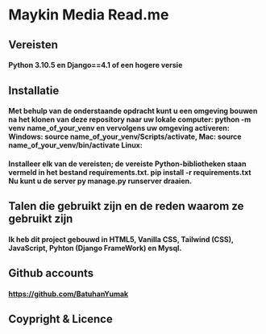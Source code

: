 # Maykin Media Read.me 


## Vereisten
#### Python 3.10.5 en Django==4.1 of een hogere versie

## Installatie
 #### Met behulp van de onderstaande opdracht kunt u een omgeving bouwen na het klonen van deze repository naar uw lokale computer: python -m venv name_of_your_venv en vervolgens uw omgeving activeren: Windows: source name_of_your_venv/Scripts/activate, Mac: source name_of_your_venv/bin/activate Linux:

#### Installeer elk van de vereisten; de vereiste Python-bibliotheken staan ​​vermeld in het bestand requirements.txt. pip install -r requirements.txt Nu kunt u de server py manage.py runserver draaien.

## Talen die gebruikt zijn en de reden waarom ze gebruikt zijn
#### Ik heb dit project  gebouwd in HTML5, Vanilla CSS, Tailwind (CSS), JavaScript, Pyhton (Django FrameWork) en Mysql.




## Github accounts
#### https://github.com/BatuhanYumak

## Coypright & Licence